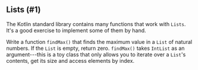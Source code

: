 ## Lists (#1)

The Kotlin standard library contains many functions that work with `Lists`.
It's a good exercise to implement some of them by hand.

Write a function `findMax()` that finds the maximum value in a `List` of
natural numbers. If the `List` is empty, return zero. `findMax()` takes
`IntList` as an argument---this is a toy class that only allows you to
iterate over a `List`'s contents, get its size and access elements by index.